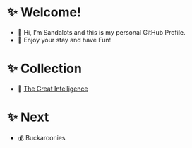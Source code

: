 # ✨ Welcome!
- 👋 Hi, I’m Sandalots and this is my personal GitHub Profile.
- 🍹 Enjoy your stay and have Fun!


# ✨ Collection
- 🧑‍ [The Great Intelligence](https://www.sandymacdonald.co.uk)


# ✨ Next
- 💰 Buckaroonies


<!---
Sandalots/Sandalots is a ✨ special ✨ repository because its `README.md` (this file) appears on your GitHub profile.
You can click the Preview link to take a look at your changes.
--->
